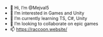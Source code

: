 - 👋 Hi, I’m @Mejval5
- 👀 I’m interested in Games and Unity
- 🌱 I’m currently learning TS, C#, Unity
- 💞️ I’m looking to collaborate on epic games
- 📫 https://raccoon.website/

<!---
Hello friend
--->
